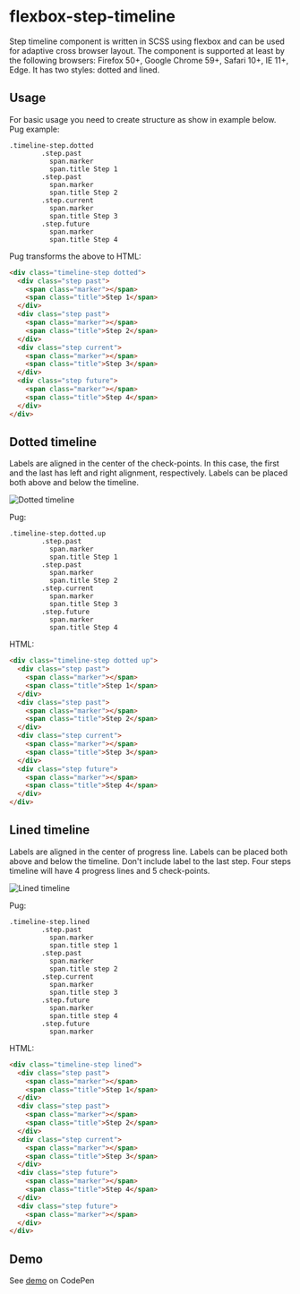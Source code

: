 # flexbox-step-timeline
Step timeline component is written in SCSS using flexbox and can be used for adaptive cross browser layout. The component is supported at least by the following browsers: Firefox 50+, Google Chrome 59+, Safari 10+, IE 11+, Edge. It has two styles: dotted and lined.

## Usage

 For basic usage you need to create structure as show in example below.
 Pug example:
```pug
.timeline-step.dotted
        .step.past
          span.marker
          span.title Step 1
        .step.past
          span.marker
          span.title Step 2
        .step.current
          span.marker
          span.title Step 3
        .step.future
          span.marker
          span.title Step 4
```

Pug transforms the above to HTML:


```html
<div class="timeline-step dotted">
  <div class="step past">
    <span class="marker"></span>
    <span class="title">Step 1</span>
  </div>
  <div class="step past">
    <span class="marker"></span>
    <span class="title">Step 2</span>
  </div>
  <div class="step current">
    <span class="marker"></span>
    <span class="title">Step 3</span>
  </div>
  <div class="step future">
    <span class="marker"></span>
    <span class="title">Step 4</span>
  </div>
</div>
```

## Dotted timeline

Labels are aligned in the center of the check-points. In this case, the first and the last has left and right alignment, respectively. Labels can be placed both above and below the timeline.

![Dotted timeline](https://ibb.co/fYidsK)

Pug:

```pug
.timeline-step.dotted.up
        .step.past
          span.marker
          span.title Step 1
        .step.past
          span.marker
          span.title Step 2
        .step.current
          span.marker
          span.title Step 3
        .step.future
          span.marker
          span.title Step 4
```

HTML:

```html
<div class="timeline-step dotted up">
  <div class="step past">
    <span class="marker"></span>
    <span class="title">Step 1</span>
  </div>
  <div class="step past">
    <span class="marker"></span>
    <span class="title">Step 2</span>
  </div>
  <div class="step current">
    <span class="marker"></span>
    <span class="title">Step 3</span>
  </div>
  <div class="step future">
    <span class="marker"></span>
    <span class="title">Step 4</span>
  </div>
</div>
```

## Lined timeline

Labels are aligned in the center of progress line. Labels can be placed both above and below the timeline.
Don't include label to the last step. Four steps timeline will have 4 progress lines and 5 check-points.

![Lined timeline](https://ibb.co/deCzzz)

Pug:

```pug
.timeline-step.lined
        .step.past
          span.marker
          span.title step 1
        .step.past
          span.marker
          span.title step 2
        .step.current
          span.marker
          span.title step 3
        .step.future
          span.marker
          span.title step 4
        .step.future
          span.marker
```

HTML:

```html
<div class="timeline-step lined">
  <div class="step past">
    <span class="marker"></span>
    <span class="title">Step 1</span>
  </div>
  <div class="step past">
    <span class="marker"></span>
    <span class="title">Step 2</span>
  </div>
  <div class="step current">
    <span class="marker"></span>
    <span class="title">Step 3</span>
  </div>
  <div class="step future">
    <span class="marker"></span>
    <span class="title">Step 4</span>
  </div>
  <div class="step future">
    <span class="marker"></span>
  </div>
</div>
```

## Demo

See [demo](https://codepen.io/julijuly4/pen/KxJaZL) on CodePen 

